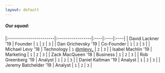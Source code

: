 ```yaml
---
layout: default
---
```


##### [](#header-5)Our squad:

|:-----------------------|:-----------------|:----|:----|:----|
| David Lackner  '19     | Founder          | `1` | `2` | `3` |
| Dan Grichevsky '19     | Co-Founder       | `1` | `2` | `3` |
| Michael Levy   '18     | Technology       | `1` [@mlevy_](https://twitter.com/mlevy_) | `2` | `3` |
| Isabel Machlin '19     | Marketing        | `1` | `2` | `3` |
| Zack MacQueen  '18     | Business         | `1` | `2` | `3` |
| Rob Greenberg  '19     | Analyst          | `1` | `2` | `3` |
| Daniel Kaltman '19     | Analyst          | `1` | `2` | `3` |
| Jeremy Batchelder '19  | Analyst          | `1` | `2` | `3` |
